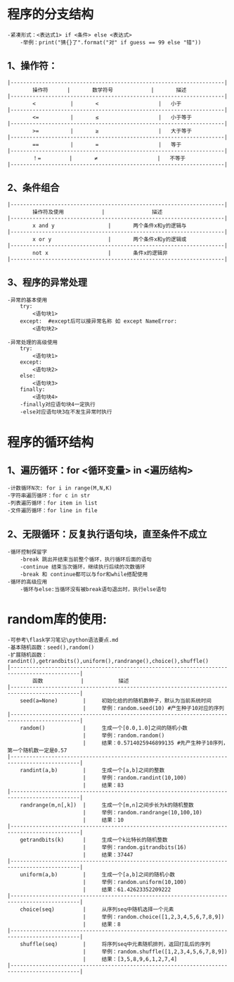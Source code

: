 # 程序的分支结构
    -紧凑形式：<表达式1> if <条件> else <表达式>
        -举例：print("猜{}了".format("对" if guess == 99 else "错"))
## 1、操作符：
    |--------------------------------------------------------------------|
            操作符      |       数学符号            |       描述                           
    |--------------------------------------------------------------------|
            <           |       <                   |   小于            
    |--------------------------------------------------------------------|
            <=          |       ≤                   |   小于等于        
    |--------------------------------------------------------------------|
            >=          |       ≥                   |   大于等于        
    |--------------------------------------------------------------------|
            ==          |       =                   |   等于        
    |--------------------------------------------------------------------|
            ！=         |       ≠                   |   不等于
    |--------------------------------------------------------------------|

## 2、条件组合
    |--------------------------------------------------------------------|
            操作符及使用            |               描述
    |--------------------------------------------------------------------|
            x and y                 |       两个条件x和y的逻辑与
    |--------------------------------------------------------------------|
            x or y                  |       两个条件x和y的逻辑或        
    |--------------------------------------------------------------------|
            not x                   |       条件x的逻辑非
    |--------------------------------------------------------------------|

## 3、程序的异常处理
    -异常的基本使用 
        try:    
            <语句块1>
        except:  #except后可以接异常名称 如 except NameError:
            <语句块2>

    -异常处理的高级使用
        try:
            <语句块1>
        except:
            <语句块2>
        else:
            <语句块3>
        finally:
            <语句块4>
        -finally对应语句块4一定执行
        -else对应语句块3在不发生异常时执行




# 程序的循环结构

## 1、遍历循环：for <循环变量> in <遍历结构>
    -计数循环N次: for i in range(M,N,K)
    -字符串遍历循环：for c in str
    -列表遍历循环：for item in list
    -文件遍历循环：for line in file

## 2、无限循环：反复执行语句块，直至条件不成立
    -循环控制保留字
        -break 跳出并结束当前整个循环，执行循环后面的语句
        -continue 结束当次循环，继续执行后续的次数循环
        -break 和 continue都可以与for和while搭配使用
    -循环的高级应用
        -循环与else:当循环没有被break语句退出时，执行else语句

# random库的使用:
    -可参考\flask学习笔记\python语法要点.md
    -基本随机函数：seed(),random()
    -扩展随机函数：randint(),getrandbits(),uniform(),randrange(),choice(),shuffle()
    |--------------------------------------------------------------------------------------------|
            函数            |           描述
    |--------------------------------------------------------------------------------------------|
        seed(a=None)        |     初始化给的的随机数种子，默认为当前系统时间
                            |     举例：random.seed(10) #产生种子10对应的序列
    |--------------------------------------------------------------------------------------------|
        random()            |     生成一个[0.0,1.0]之间的随机小数
                            |     举例：random.random() 
                            |     结果：0.5714025946899135 #先产生种子10序列，第一个随机数一定是0.57
    |--------------------------------------------------------------------------------------------|
        randint(a,b)        |     生成一个[a,b]之间的整数
                            |     举例：random.randint(10,100)
                            |     结果：83
    |--------------------------------------------------------------------------------------------|
        randrange(m,n[,k])  |     生成一个[m,n]之间步长为k的随机整数
                            |     举例：random.randrange(10,100,10)
                            |     结果：10
    |--------------------------------------------------------------------------------------------|
        getrandbits(k)      |     生成一个k比特长的随机整数
                            |     举例：random.gitrandbits(16)
                            |     结果：37447
    |--------------------------------------------------------------------------------------------|
        uniform(a,b)        |     生成一个[a,b]之间的随机小数
                            |     举例：random.uniform(10,100)
                            |     结果：61.42623352209222
    |--------------------------------------------------------------------------------------------|
        choice(seq)         |     从序列seq中随机选择一个元素
                            |     举例：random.choice([1,2,3,4,5,6,7,8,9])
                            |     结果：8
    |--------------------------------------------------------------------------------------------|
        shuffle(seq)        |     将序列seq中元素随机排列，返回打乱后的序列
                            |     举例：random.shuffle([1,2,3,4,5,6,7,8,9])
                            |     结果：[3,5,8,9,6,1,2,7,4]
    |--------------------------------------------------------------------------------------------|
